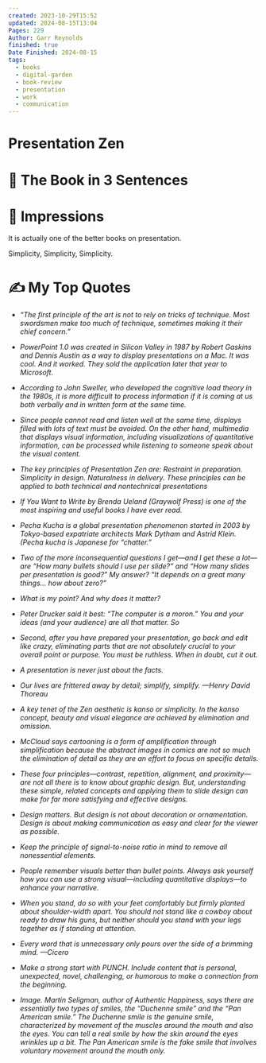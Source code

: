 ```yaml
---
created: 2023-10-29T15:52
updated: 2024-08-15T13:04
Pages: 229
Author: Garr Reynolds
finished: true
Date Finished: 2024-08-15
tags:
  - books
  - digital-garden
  - book-review
  - presentation
  - work
  - communication
---
```

# Presentation Zen


# 🚀 The Book in 3 Sentences


# 🎨 Impressions

It is actually one of the better books on presentation. 

Simplicity, Simplicity, Simplicity. 



# ✍️ My Top  Quotes

- *“The first principle of the art is not to rely on tricks of technique. Most swordsmen make too much of technique, sometimes making it their chief concern.”* 
 
- *PowerPoint 1.0 was created in Silicon Valley in 1987 by Robert Gaskins and Dennis Austin as a way to display presentations on a Mac. It was cool. And it worked. They sold the application later that year to Microsoft.* 
 
- *According to John Sweller, who developed the cognitive load theory in the 1980s, it is more difficult to process information if it is coming at us both verbally and in written form at the same time.* 
 
- *Since people cannot read and listen well at the same time, displays filled with lots of text must be avoided. On the other hand, multimedia that displays visual information, including visualizations of quantitative information, can be processed while listening to someone speak about the visual content.* 
 
- *The key principles of Presentation Zen are: Restraint in preparation. Simplicity in design. Naturalness in delivery. These principles can be applied to both technical and nontechnical presentations* 
 
- *If You Want to Write by Brenda Ueland (Graywolf Press) is one of the most inspiring and useful books I have ever read.* 
 
- *Pecha Kucha is a global presentation phenomenon started in 2003 by Tokyo-based expatriate architects Mark Dytham and Astrid Klein. (Pecha kucha is Japanese for “chatter.”* 
 
- *Two of the more inconsequential questions I get—and I get these a lot—are “How many bullets should I use per slide?” and “How many slides per presentation is good?” My answer? “It depends on a great many things... how about zero?”* 
 
- *What is my point? And why does it matter?* 
 
- *Peter Drucker said it best: “The computer is a moron.” You and your ideas (and your audience) are all that matter. So* 
 
- *Second, after you have prepared your presentation, go back and edit like crazy, eliminating parts that are not absolutely crucial to your overall point or purpose. You must be ruthless. When in doubt, cut it out.* 
 
- *A presentation is never just about the facts.* 
 
- *Our lives are frittered away by detail; simplify, simplify. —Henry David Thoreau* 
 
- *A key tenet of the Zen aesthetic is kanso or simplicity. In the kanso concept, beauty and visual elegance are achieved by elimination and omission.* 
 
- *McCloud says cartooning is a form of amplification through simplification because the abstract images in comics are not so much the elimination of detail as they are an effort to focus on specific details.* 
 
- *These four principles—contrast, repetition, alignment, and proximity—are not all there is to know about graphic design. But, understanding these simple, related concepts and applying them to slide design can make for far more satisfying and effective designs.* 
 
- *Design matters. But design is not about decoration or ornamentation. Design is about making communication as easy and clear for the viewer as possible.* 
 
- *Keep the principle of signal-to-noise ratio in mind to remove all nonessential elements.* 
 
- *People remember visuals better than bullet points. Always ask yourself how you can use a strong visual—including quantitative displays—to enhance your narrative.* 
 
- *When you stand, do so with your feet comfortably but firmly planted about shoulder-width apart. You should not stand like a cowboy about ready to draw his guns, but neither should you stand with your legs together as if standing at attention.* 
 
- *Every word that is unnecessary only pours over the side of a brimming mind. —Cicero* 
 
- *Make a strong start with PUNCH. Include content that is personal, unexpected, novel, challenging, or humorous to make a connection from the beginning.* 
 
- *Image. Martin Seligman, author of Authentic Happiness, says there are essentially two types of smiles, the “Duchenne smile” and the “Pan American smile.” The Duchenne smile is the genuine smile, characterized by movement of the muscles around the mouth and also the eyes. You can tell a real smile by how the skin around the eyes wrinkles up a bit. The Pan American smile is the fake smile that involves voluntary movement around the mouth only.* 
 
